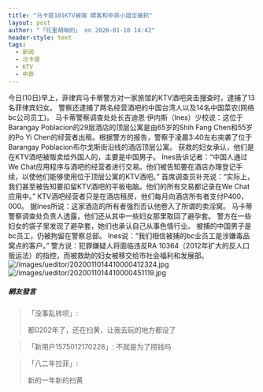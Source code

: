 ```yaml
---
title: "马卡提101KTV被端 嫖客和中菲小姐全被抓"
layout: post
author: "「花里胡哨的」 on 2020-01-10 14:42"
header-style: text
tags:
  - 新闻
  - 马卡提
  - KTV
  - 中菲
---
```


今日(10日)早上，菲律宾马卡蒂警方对一家旅馆的KTV酒吧突击搜查时，逮捕了13名菲律宾妇女。
<span style="text-indent: 2em;">警察还逮捕了两名经营酒吧的中国台湾人以及14名中国菜农(网络bc公司员工)。</span>
马卡蒂警察调查处处长吉迪恩·伊内斯（Ines）少校说：这位于Barangay Poblacion的29层酒店的顶层公寓是由65岁的Shih Fang Chen和55岁的Po Yi Chen的经营者出租。根据警方的报告，警察于凌晨3:40左右突袭了位于Barangay Poblacion布尔戈斯街沿线的酒店顶层公寓。
获救的妇女承认，他们是在KTV酒吧被贩卖给外国人的，主要是中国男子。
Ines告诉记者：“中国人通过We Chat应用程序与酒吧的经营者进行交易。他们被告知要在酒店办理登记手续，以使他们能够使用位于顶层公寓的KTV酒吧。”
首席调查员补充说：“实际上，我们甚至被告知要扣留KTV酒吧的平板电脑。他们的所有交易都记录在We Chat应用中。”
KTV酒吧经营者只是在酒店租房，他们每月向酒店所有者支付P400，000。
据Ines所说：这家酒店的所有者强烈否认他卷入了所谓的卖淫窝。
马卡蒂警察调查处负责人透露，他们还从其中一些妇女那里取回了避孕套。
警方在一些妇女的袋子里发现了避孕套，她们也承认自己从事色情行业。
被捕的中国男子是bc员工，仍被拘留在警察总部。
Ines说：“我们相信被捕的bc业员工是涉嫌毒品窝点的客户。”
警方说：犯罪嫌疑人将面临违反RA 10364（2012年扩大的反人口贩运法）的指控，而被救助的妇女被移交给市社会福利和发展部。
<img src="http://images.feileyuan.com/images/ueditor/2020011014410000412324.jpg" title="/images/ueditor/2020011014410000412324.jpg" alt="/images/ueditor/2020011014410000412324.jpg">
<img src="http://images.feileyuan.com/images/ueditor/2020011014410000451119.jpg" title="/images/ueditor/2020011014410000451119.jpg" alt="/images/ueditor/2020011014410000451119.jpg">

##### 網友發言 
> 「没事乱转呗」:
> <p>都0202年了，还在扫黄，让我去玩的地方都没了</p>

> 「新用户1575012170228」:
> 不就是为了捞钱吗

> 「八二年拉菲」:
> <p>新的一年新的扫黄</p>


